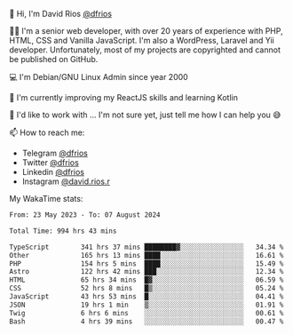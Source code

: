 👋 Hi, I'm David Rios [@dfrios](https://github.com/dfrios)

👨‍💻 I'm a senior web developer, with over 20 years of experience with PHP, HTML, CSS and Vanilla JavaScript. I'm also a WordPress, Laravel and Yii developer. Unfortunately, most of my projects are copyrighted and cannot be published on GitHub.

💻 I'm Debian/GNU Linux Admin since year 2000

🌱 I'm currently improving my ReactJS skills and learning Kotlin

💞️ I'd like to work with ... I'm not sure yet, just tell me how I can help you 😅


📫 How to reach me:
* Telegram [@dfrios](https://t.me/dfrios)
* Twitter [@dfrios](https://twitter.com/dfrios)
* Linkedin [@dfrios](https://linkedin.com/in/dfrios)
* Instagram [@david.rios.r](https://instagram.com/david.rios.r)



My WakaTime stats:
<!--START_SECTION:waka-->

```txt
From: 23 May 2023 - To: 07 August 2024

Total Time: 994 hrs 43 mins

TypeScript        341 hrs 37 mins ████████▓░░░░░░░░░░░░░░░░   34.34 %
Other             165 hrs 13 mins ████░░░░░░░░░░░░░░░░░░░░░   16.61 %
PHP               154 hrs 5 mins  ████░░░░░░░░░░░░░░░░░░░░░   15.49 %
Astro             122 hrs 42 mins ███░░░░░░░░░░░░░░░░░░░░░░   12.34 %
HTML              65 hrs 34 mins  █▓░░░░░░░░░░░░░░░░░░░░░░░   06.59 %
CSS               52 hrs 8 mins   █▒░░░░░░░░░░░░░░░░░░░░░░░   05.24 %
JavaScript        43 hrs 53 mins  █░░░░░░░░░░░░░░░░░░░░░░░░   04.41 %
JSON              19 hrs 1 min    ▒░░░░░░░░░░░░░░░░░░░░░░░░   01.91 %
Twig              6 hrs 6 mins    ░░░░░░░░░░░░░░░░░░░░░░░░░   00.61 %
Bash              4 hrs 39 mins   ░░░░░░░░░░░░░░░░░░░░░░░░░   00.47 %
```

<!--END_SECTION:waka-->
